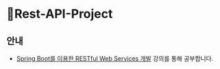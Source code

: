 # 🌱Rest-API-Project
## 안내
- [Spring Boot를 이용한 RESTful Web Services 개발](https://www.inflearn.com/course/spring-boot-restful-web-services/dashboard) 강의를 통해 공부합니다.

